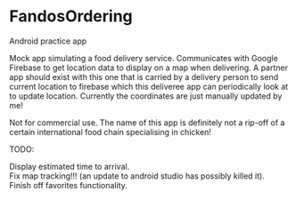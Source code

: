 # FandosOrdering
Android practice app

Mock app simulating a food delivery service. 
Communicates with Google Firebase to get location data to display on a map when delivering.
A partner app should exist with this one that is carried by a delivery person to send current location to firebase which this deliveree app can periodically look at to update location.
Currently the coordinates are just manually updated by me!

Not for commercial use.
The name of this app is definitely not a rip-off of a certain international food chain specialising in chicken!

TODO:

Display estimated time to arrival.\
Fix map tracking!!! (an update to android studio has possibly killed it).\
Finish off favorites functionality.

